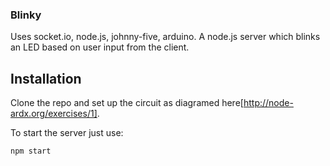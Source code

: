 ### Blinky

Uses socket.io, node.js, johnny-five, arduino.
A node.js server which blinks an LED based on user input from the client.

## Installation

Clone the repo and set up the circuit as diagramed here[http://node-ardx.org/exercises/1].

To start the server just use:

```
npm start

